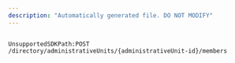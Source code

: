 ```yaml
---
description: "Automatically generated file. DO NOT MODIFY"
---
```


```powershellv2

UnsupportedSDKPath:POST /directory/administrativeUnits/{administrativeUnit-id}/members

```